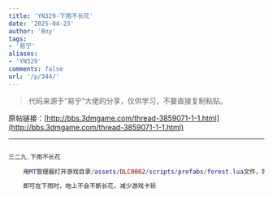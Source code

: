 ```yaml
---
title: 'YN329-下雨不长花'
date: '2025-04-23'
author: 'Bny'
tags:
- '易宁'
aliases:
- 'YN329'
comments: false
url: '/p/344/'
---
```


> 代码来源于“易宁”大佬的分享，仅供学习，不要直接复制粘贴。

原帖链接：[http://bbs.3dmgame.com/thread-3859071-1-1.html](http://bbs.3dmgame.com/thread-3859071-1-1.html)

---

```lua  

三二九.下雨不长花

	用MT管理器打开游戏目录/assets/DLC0002/scripts/prefabs/forest.lua文件，将inst:AddComponent("flowerspawner")替换为--inst:AddComponent("flowerspawner")

	即可在下雨时，地上不会不断长花，减少游戏卡顿

```  

